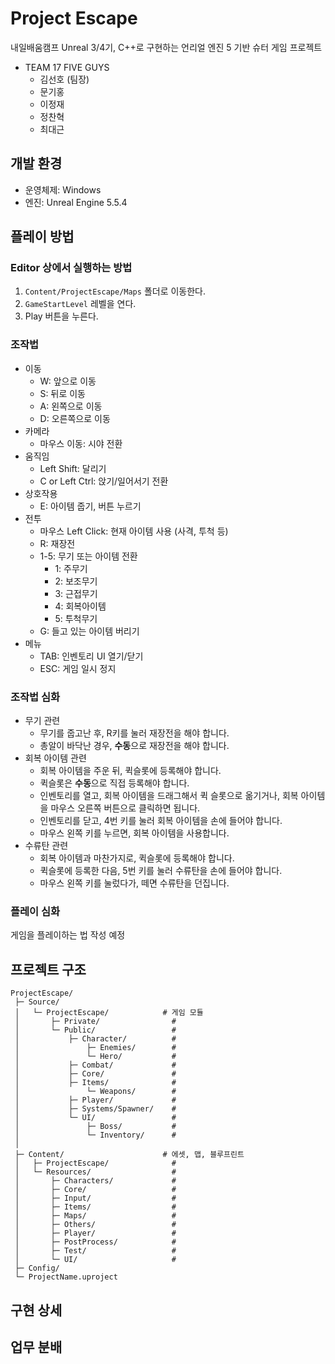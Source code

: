 # Project Escape

내일배움캠프 Unreal 3/4기, C++로 구현하는 언리얼 엔진 5 기반 슈터 게임 프로젝트 

* TEAM 17 FIVE GUYS
  * 김선호 (팀장)
  * 문기홍
  * 이정재
  * 정찬혁
  * 최대근



## 개발 환경

- 운영체제: Windows
- 엔진: Unreal Engine 5.5.4 




## 플레이 방법

### Editor 상에서 실행하는 방법

1. `Content/ProjectEscape/Maps` 폴더로 이동한다.
2. `GameStartLevel` 레벨을 연다.
3. Play 버튼을 누른다.


### 조작법

* 이동
  * W: 앞으로 이동
  * S: 뒤로 이동
  * A: 왼쪽으로 이동
  * D: 오른쪽으로 이동
* 카메라
  * 마우스 이동: 시야 전환
* 움직임
  * Left Shift: 달리기
  * C or Left Ctrl: 앉기/일어서기 전환
* 상호작용
  * E: 아이템 줍기, 버튼 누르기
* 전투
  * 마우스 Left Click: 현재 아이템 사용 (사격, 투척 등)
  * R: 재장전
  * 1-5: 무기 또는 아이템 전환
    * 1: 주무기
    * 2: 보조무기
    * 3: 근접무기
    * 4: 회복아이템
    * 5: 투척무기
  * G: 들고 있는 아이템 버리기
* 메뉴
  * TAB: 인벤토리 UI 열기/닫기
  * ESC: 게임 일시 정지 


### 조작법 심화

* 무기 관련
  * 무기를 줍고난 후, R키를 눌러 재장전을 해야 합니다.
  * 총알이 바닥난 경우, **수동**으로 재장전을 해야 합니다.
* 회복 아이템 관련
  * 회복 아이템을 주운 뒤, 퀵슬롯에 등록해야 합니다.
  * 퀵슬롯은 **수동**으로 직접 등록해야 합니다.
  * 인벤토리를 열고, 회복 아이템을 드래그해서 퀵 슬롯으로 옮기거나, 회복 아이템을 마우스 오른쪽 버튼으로 클릭하면 됩니다.
  * 인벤토리를 닫고, 4번 키를 눌러 회복 아이템을 손에 들어야 합니다.
  * 마우스 왼쪽 키를 누르면, 회복 아이템을 사용합니다.
* 수류탄 관련
  * 회복 아이템과 마찬가지로, 퀵슬롯에 등록해야 합니다.
  * 퀵슬롯에 등록한 다음, 5번 키를 눌러 수류탄을 손에 들어야 합니다.
  * 마우스 왼쪽 키를 눌렀다가, 떼면 수류탄을 던집니다.

### 플레이 심화

게임을 플레이하는 법 작성 예정



## 프로젝트 구조

```
ProjectEscape/
 ├─ Source/
 │   └─ ProjectEscape/            # 게임 모듈
 │       ├─ Private/                # 
 │       └─ Public/                 # 
 │           ├─ Character/          # 
 │               ├─ Enemies/        # 
 │               └─ Hero/           # 
 │           ├─ Combat/             # 
 │           ├─ Core/               # 
 │           ├─ Items/              # 
 │               └─ Weapons/        # 
 │           ├─ Player/             # 
 │           ├─ Systems/Spawner/    # 
 │           └─ UI/                 # 
 │               ├─ Boss/           # 
 │               └─ Inventory/      # 
 │   
 ├─ Content/                      # 에셋, 맵, 블루프린트
 │   ├─ ProjectEscape/              # 
 │   └─ Resources/                  # 
 │       ├─ Characters/             # 
 │       ├─ Core/                   # 
 │       ├─ Input/                  # 
 │       ├─ Items/                  # 
 │       ├─ Maps/                   # 
 │       ├─ Others/                 # 
 │       ├─ Player/                 # 
 │       ├─ PostProcess/            # 
 │       ├─ Test/                   # 
 │       └─ UI/                     # 
 ├─ Config/                  
 └─ ProjectName.uproject
```




## 구현 상세




## 업무 분배



